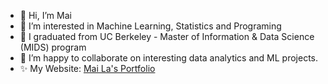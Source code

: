 - 👋 Hi, I’m Mai
- 👀 I’m interested in Machine Learning, Statistics and Programing
- 🌱 I graduated from UC Berkeley - Master of Information & Data Science (MIDS) program
- 💞️ I’m happy to collaborate on interesting data analytics and ML projects.
- ✨ My Website: [Mai La's Portfolio](https://latuyetmai.github.io/portfolio/)

<!---
latuyetmai/latuyetmai is a ✨ special ✨ repository because its `README.md` (this file) appears on your GitHub profile.
You can click the Preview link to take a look at your changes.
--->
